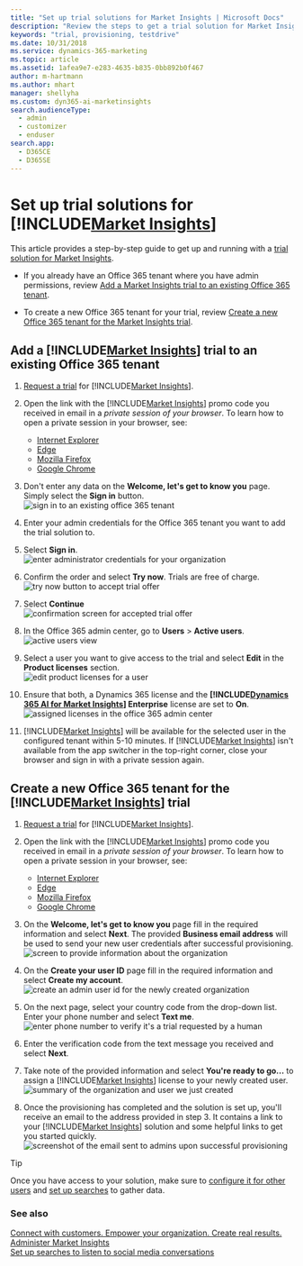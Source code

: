 ```yaml
---
title: "Set up trial solutions for Market Insights | Microsoft Docs"
description: "Review the steps to get a trial solution for Market Insights"
keywords: "trial, provisioning, testdrive"
ms.date: 10/31/2018
ms.service: dynamics-365-marketing
ms.topic: article
ms.assetid: 1afea9e7-e283-4635-b835-0bb892b0f467
author: m-hartmann
ms.author: mhart
manager: shellyha
ms.custom: dyn365-ai-marketinsights
search.audienceType: 
  - admin
  - customizer
  - enduser
search.app: 
  - D365CE
  - D365SE
---
```


# Set up trial solutions for [!INCLUDE[Market Insights](../includes/pn-market-insights-short.md)]

This article provides a step-by-step guide to get up and running with a [trial solution for Market Insights](https://experience.dynamics.com/trials/). 

- If you already have an Office 365 tenant where you have admin permissions, review [Add a Market Insights trial to an existing Office 365 tenant](#add-a-social-engagement-trial-to-an-existing-office-365-tenant).

- To create a new Office 365 tenant for your trial, review [Create a new Office 365 tenant for the Market Insights trial](#create-a-new-office-365-tenant-for-the-social-engagement-trial).

## Add a [!INCLUDE[Market Insights](../includes/pn-market-insights-short.md)] trial to an existing Office 365 tenant

1. [Request a trial](https://experience.dynamics.com/trials/) for [!INCLUDE[Market Insights](../includes/pn-market-insights-short.md)].

2. Open the link with the [!INCLUDE[Market Insights](../includes/pn-market-insights-short.md)] promo code you received in email in a _private session of your browser_. To learn how to open a private session in your browser, see: 
   - [Internet Explorer](https://support.microsoft.com/products/internet-explorer)
   - [Edge](https://support.microsoft.com/help/4026200/windows-browse-inprivate-in-microsoft-edge)
   - [Mozilla Firefox](https://support.mozilla.org/kb/private-browsing-use-firefox-without-history)
   - [Google Chrome](https://support.google.com/chrome/answer/95464)

3. Don't enter any data on the **Welcome, let's get to know you** page. Simply select the **Sign in** button.   
   ![sign in to an existing office 365 tenant](media/trial-existing-sign-in.png "Sign in to an existing Office 365 tenant")

4. Enter your admin credentials for the Office 365 tenant you want to add the trial solution to.

5. Select **Sign in**.   
   ![enter administrator credentials for your organization](media/trial-existing-password.png "Enter administrator credentials for your organization")

6. Confirm the order and select **Try now**. Trials are free of charge.   
   ![try now button to accept trial offer](media/trial-existing-try-now.png "Try Now button to accept trial offer")

7. Select **Continue**   
   ![confirmation screen for accepted trial offer](media/trial-existing-receipt.png "Confirmation screen for accepted trial offer")
   
8. In the Office 365 admin center, go to **Users** > **Active users**.   
   ![active users view](media/trial-existing-active-users.png "active users view")

9. Select a user you want to give access to the trial and select **Edit** in the **Product licenses** section.   
   ![edit product licenses for a user](media/trial-existing-edit-license.png "Edit product licenses for a user")

10. Ensure that both, a Dynamics 365 license and the **[!INCLUDE[Dynamics 365 AI for Market Insights](../includes/pn-market-insights-long.md)] Enterprise** license are set to **On**.   
   ![assigned licenses in the office 365 admin center](media/trial-existing-assigned-licenses.png "Assigned licenses in the Office 365 admin center")

11. [!INCLUDE[Market Insights](../includes/pn-market-insights-short.md)] will be available for the selected user in the configured tenant within 5-10 minutes. If [!INCLUDE[Market Insights](../includes/pn-market-insights-short.md)] isn't available from the app switcher in the top-right corner, close your browser and sign in with a private session again.
 
## Create a new Office 365 tenant for the [!INCLUDE[Market Insights](../includes/pn-market-insights-short.md)] trial

1. [Request a trial](https://experience.dynamics.com/trials/) for [!INCLUDE[Market Insights](../includes/pn-market-insights-short.md)].
   
2. Open the link with the [!INCLUDE[Market Insights](../includes/pn-market-insights-short.md)] promo code you received in email in a _private session of your browser_. To learn how to open a private session in your browser, see: 
   - [Internet Explorer](https://support.microsoft.com/products/internet-explorer)
   - [Edge](https://support.microsoft.com/help/4026200/windows-browse-inprivate-in-microsoft-edge)
   - [Mozilla Firefox](https://support.mozilla.org/kb/private-browsing-use-firefox-without-history)
   - [Google Chrome](https://support.google.com/chrome/answer/95464)

3. On the **Welcome, let's get to know you** page fill in the required information and select **Next**. The provided **Business email address** will be used to send your new user credentials after successful provisioning.   
   ![screen to provide information about the organization](media/trial-new-org-data.png "Screen to provide information about the organization")   

4. On the **Create your user ID** page fill in the required information and select **Create my account**.   
   ![create an admin user id for the newly created organization](media/trial-new-create-user-id.png "Create an admin user ID for the newly created organization")

5. On the next page, select your country code from the drop-down list. Enter your phone number and select **Text me**.   
![enter phone number to verify it's a trial requested by a human](media/trial-new-phone-verification.png "Enter phone number to verify it's a trial requested by a human")

6. Enter the verification code from the text message you received and select **Next**.

7. Take note of the provided information and select **You're ready to go...** to assign a [!INCLUDE[Market Insights](../includes/pn-market-insights-short.md)] license to your newly created user.   
   ![summary of the organization and user we just created](media/trial-new-org-summary.png "Summary of the organization and user we just created")

8. Once the provisioning has completed and the solution is set up, you'll receive an email to the address provided in step 3. It contains a link to your [!INCLUDE[Market Insights](../includes/pn-market-insights-short.md)] solution and some helpful links to get you started quickly.   
![screenshot of the email sent to admins upon successful provisioning](media/trial-new-solution-email.png "Screenshot of the email sent to admins upon successful provisioning")

> [!TIP]
> Once you have access to your solution, make sure to [configure it for other users](settings-administration.md) and [set up searches](set-up-searches.md) to gather data.

### See also
[Connect with customers. Empower your organization. Create real results.](overview.md)    
[Administer Market Insights](settings-administration.md)    
[Set up searches to listen to social media conversations](set-up-searches.md)
